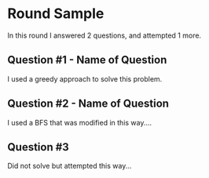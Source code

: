 # Round Sample

In this round I answered 2 questions, and attempted 1 more.  

## Question #1 - Name of Question

I used a greedy approach to solve this problem.  

## Question #2 - Name of Question

I used a BFS that was modified in this way....

## Question #3

Did not solve but attempted this way...

